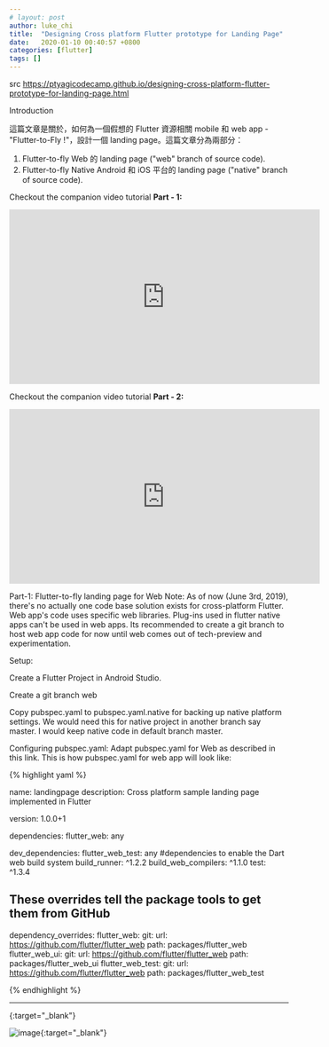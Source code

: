 ```yaml
---
# layout: post
author: luke_chi
title:  "Designing Cross platform Flutter prototype for Landing Page"
date:   2020-01-10 00:40:57 +0800
categories: [flutter]
tags: []
---
```


src <https://ptyagicodecamp.github.io/designing-cross-platform-flutter-prototype-for-landing-page.html>

Introduction

這篇文章是關於，如何為一個假想的 Flutter 資源相關 mobile 和 web app - "Flutter-to-Fly !"，設計一個 landing page。這篇文章分為兩部分：

1. Flutter-to-fly Web 的 landing page ("web" branch of source code).
1. Flutter-to-fly Native Android 和 iOS 平台的 landing page ("native" branch of source code).

Checkout the companion video tutorial **Part - 1:**

<iframe width="560" height="315" src="https://www.youtube.com/embed/WJjirsqImy0" frameborder="0" allow="accelerometer; autoplay; encrypted-media; gyroscope; picture-in-picture" allowfullscreen></iframe>

Checkout the companion video tutorial **Part - 2:**

<iframe width="560" height="315" src="https://www.youtube.com/embed/VUYKTTo2jt4" frameborder="0" allow="accelerometer; autoplay; encrypted-media; gyroscope; picture-in-picture" allowfullscreen></iframe>

<br>

Part-1: Flutter-to-fly landing page for Web
Note: As of now (June 3rd, 2019), there's no actually one code base solution exists for cross-platform Flutter. Web app's code uses specific web libraries. Plug-ins used in flutter native apps can't be used in web apps. Its recommended to create a git branch to host web app code for now until web comes out of tech-preview and experimentation.

Setup:

Create a Flutter Project in Android Studio.

Create a git branch web

Copy pubspec.yaml to pubspec.yaml.native for backing up native platform settings. We would need this for native project in another branch say master. I would keep native code in default branch master.

Configuring pubspec.yaml: Adapt pubspec.yaml for Web as described in this link. This is how pubspec.yaml for web app will look like:


{% highlight yaml %}

name: landingpage
description: Cross platform sample landing page implemented in Flutter

version: 1.0.0+1

dependencies:
  flutter_web: any

dev_dependencies:
  flutter_web_test: any
  #dependencies to enable the Dart web build system
  build_runner: ^1.2.2
  build_web_compilers: ^1.1.0
  test: ^1.3.4

  ## These overrides tell the package tools to get them from GitHub
dependency_overrides:
  flutter_web:
    git:
      url: https://github.com/flutter/flutter_web
      path: packages/flutter_web
  flutter_web_ui:
    git:
      url: https://github.com/flutter/flutter_web
      path: packages/flutter_web_ui
  flutter_web_test:
    git:
      url: https://github.com/flutter/flutter_web
      path: packages/flutter_web_test

{% endhighlight %}



----


[](){:target="_blank"}

![image](){:target="_blank"}
